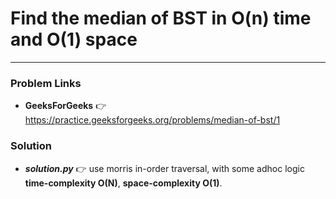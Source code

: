 # Find the median of BST in O(n) time and O(1) space

---

### Problem Links
- **__GeeksForGeeks__** :point_right: https://practice.geeksforgeeks.org/problems/median-of-bst/1

### Solution
- **_solution.py_** :point_right: use morris in-order traversal, with some adhoc logic **time-complexity O(N)**, **space-complexity O(1)**.
